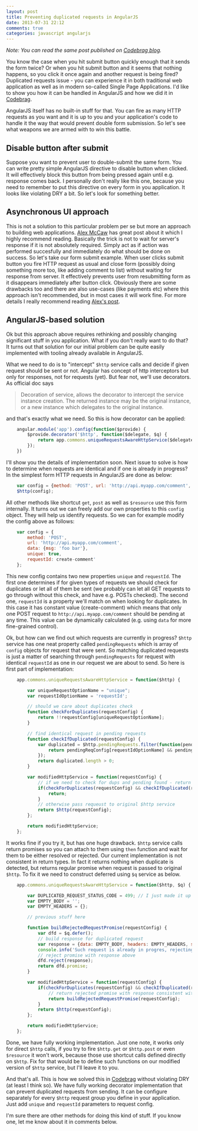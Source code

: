 ```yaml
---
layout: post
title: Preventing duplicated requests in AngularJS
date: 2013-07-31 22:12
comments: true
categories: javascript angularjs
---
```


*Note: You can read the same post published on [Codebrag blog](http://blog.codebrag.com/post/57412530001/preventing-duplicated-requests-in-angularjs).*

You know the case when you hit submit button quickly enough that it sends the form twice? Or when you hit submit button and it seems that nothing happens, so you click it once again and another request is being fired? Duplicated requests issue - you can experience it in both traditional web application as well as in modern so-called Single Page Applications. I'd like to show you how it can be handled in AngularJS and how we did it in [Codebrag](http://codebrag.com).

AngularJS itself has no built-in stuff for that. You can fire as many HTTP requests as you want and it is up to you and your application's code to handle it the way that would prevent double form submission. So let's see what weapons we are armed with to win this battle.

## Disable button after submit

Suppose you want to prevent user to double-submit the same form. You can write pretty simple AngularJS directive to disable button when clicked. It will effectively block this button from being pressed again until e.g. response comes back. I personally don't really like this one, because you need to remember to put this directive on every form in you application. It looks like violating DRY a bit. So let's look for something better.

## Asynchronous UI approach

This is not a solution to this particular problem per se but more an approach to building web applications. [Alex McCaw](http://blog.alexmaccaw.com/asynchronous-ui) has great post about it which I highly recommend reading. Basically the trick is not to wait for server's response if it is not absolutely required. Simply act as if action was performed succesfully and immediately do what should be done on success. So let's take our form submit example. When user clicks submit button you fire HTTP request as usual and close form (possibly doing something more too, like adding comment to list) without waiting for response from server. It effectively prevents user from resubmitting form as it disappears immediately after button click. Obviously there are some drawbacks too and there are also use-cases (like payments etc) where this approach isn't recommended, but in most cases it will work fine. For more details I really recommend reading [Alex's post](http://blog.alexmaccaw.com/asynchronous-ui).

## AngularJS-based solution

Ok but this approach above requires rethinking and possibly changing significant stuff in you application. What if you don't really want to do that? It turns out that solution for our initial problem can be quite easily implemented with tooling already available in AngularJS.

What we need to do is to "intercept" `$http` service calls and decide if given request should be sent or not. Angular has concept of http interceptors but only for responses, not for requests (yet). But fear not, we'll use decorators. As official doc says

> Decoration of service, allows the decorator to intercept the service instance creation. The returned instance may be the original instance, or a new instance which delegates to the original instance.

and that's exactly what we need. So this is how decorator can be applied:

``` javascript decorator usage
	angular.module('app').config(function($provide) {
        $provide.decorator('$http', function($delegate, $q) {
            return app.commons.uniqueRequestsAwareHttpService($delegate, $q);
        });
    })
```

I'll show you the details of implementation soon. Next issue to solve is how to determine when requests are identical and if one is already in progress? In the simplest form HTTP requests in AngularJS are done as below:

``` javascript simple http call
	var config = {method: 'POST', url: 'http://api.myapp.com/comment', data: {msg: 'foo bar'}};
	$http(config);
```

All other methods like shortcut `get`, `post` as well as `$resource` use this form internally.
It turns out we can freely add our own properties to this `config` object. They will help us identify requests. So we can for example modify the config above as follows:

``` javascript modified config
	var config = {
		method: 'POST',
		url: 'http://api.myapp.com/comment',
		data: {msg: 'foo bar'},
		unique: true,
		requestId: create-comment'
	};
```

This new config contains two new properties `unique` and `requestId`. The first one determines if for given types of requests we should check for duplicates or let all of them be sent (we probably can let all GET requests to go through without this check, and have e.g. POSTs checked). The second one, `requestId` is a property we'll match on when looking for duplicates. In this case it has constant value (create-comment) which means that only one POST request to `http://api.myapp.com/comment` should be pending at any time. This value can be dynamically calculated (e.g. using `data` for more fine-grained control).

Ok, but how can we find out which requests are currently in progress? `$http` service has one neat property called `pendingRequests` which is array of `config` objects for request that were sent. So matching duplicated requests is just a matter of searching through `pendingRequests` for request with identical `requestId` as one in our request we are about to send. So here is first part of implementation:

``` javascript first implementation	of modified service
	app.commons.uniqueRequestsAwareHttpService = function($http) {

	    var uniqueRequestOptionName = "unique";
	    var requestIdOptionName = 'requestId';

		// should we care about duplicates check
	    function checkForDuplicates(requestConfig) {
	        return !!requestConfig[uniqueRequestOptionName];
	    }

		// find identical request in pending requests
	    function checkIfDuplicated(requestConfig) {
	        var duplicated = $http.pendingRequests.filter(function(pendingReqConfig) {
	            return pendingReqConfig[requestIdOptionName] && pendingReqConfig[requestIdOptionName] === requestConfig[requestIdOptionName];
	        });
	        return duplicated.length > 0;
	    }

	    var modifiedHttpService = function(requestConfig) {
			// if we need to check for dups and pending found - return
	        if(checkForDuplicates(requestConfig) && checkIfDuplicated(requestConfig)) {
	            return;
	        }
	        // otherwise pass requeust to original $http service
	        return $http(requestConfig);
	    };

	    return modifiedHttpService;
	};
```

It works fine if you try it, but has one huge drawback. `$http` service calls return promises so you can attach to them using `then` function and wait for them to be either resolved or rejected. Our current implementation is not consistent in return types. In fact it returns nothing when duplicate is detected, but returns regular promise when request is passed to original `$http`. To fix it we need to construct deferred using `$q` service as below.

``` javascript returning promise
	app.commons.uniqueRequestsAwareHttpService = function($http, $q) {

	    var DUPLICATED_REQUEST_STATUS_CODE = 499; // I just made it up - nothing special
	    var EMPTY_BODY = '';
	    var EMPTY_HEADERS = {};

		// previous stuff here

	    function buildRejectedRequestPromise(requestConfig) {
	        var dfd = $q.defer();
	        // build response for duplicated request
	        var response = {data: EMPTY_BODY, headers: EMPTY_HEADERS, status: DUPLICATED_REQUEST_STATUS_CODE, config: requestConfig};
	        console.info('Such request is already in progres, rejecting this one with', response);
	        // reject promise with response above
	        dfd.reject(response);
	        return dfd.promise;
	    }

	    var modifiedHttpService = function(requestConfig) {
	        if(checkForDuplicates(requestConfig) && checkIfDuplicated(requestConfig)) {
	        	// return rejected promise with response consistent with those from $http calls
	            return buildRejectedRequestPromise(requestConfig);
	        }
	        return $http(requestConfig);
	    };

	    return modifiedHttpService;
	};
```

Done, we have fully working implementation. Just one note, it works only for direct `$http` calls, if you try to fire `$http.get` or `$http.post` or even `$resource` it won't work, because those use shortcut calls defined directly on `$http`. Fix for that would be to define such functions on our modified version of `$http` service, but I'll leave it to you.

And that's all. This is how we solved this in [Codebrag](http://codebrag.com) without violating DRY (at least I think so). We have fully working decorator implementation that can prevent duplicated requests from sending. It can be configure separately for every `$http` request group you define in your application. Just add `unique` and `requestId` parameters to request config.

I'm sure there are other methods for doing this kind of stuff. If you know one, let me know about it in comments below.
